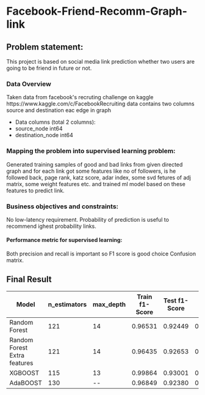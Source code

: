 # Facebook-Friend-Recomm-Graph-link

<h2>Problem statement:</h2>
This project is based on social media link prediction whether two users are going to be friend in future or not.

<h3>Data Overview</h3>
Taken data from facebook's recruting challenge on kaggle https://www.kaggle.com/c/FacebookRecruiting
data contains two columns source and destination eac edge in graph

- Data columns (total 2 columns):  
- source_node         int64  
- destination_node    int64  

<h3>Mapping the problem into supervised learning problem:</h3>

Generated training samples of good and bad links from given directed graph and for each link got some features like no of
followers, is he followed back, page rank, katz score, adar index, some svd fetures of adj matrix, some weight features etc.
and trained ml model based on these features to predict link.

<h3>Business objectives and constraints:</h3>

No low-latency requirement.
Probability of prediction is useful to recommend ighest probability links.

<h4>Performance metric for supervised learning:</h4>
Both precision and recall is important so F1 score is good choice Confusion matrix.


## Final Result


|            Model             | n_estimators | max_depth | Train f1-Score | Test f1-Score |  AUC   |
|------------------------------| ------------- |-----------|----------------|---------------|--------|
|        Random Forest         |     121      |     14    |    0.96531     |    0.92449    | 0.9283 |
| Random Forest Extra features |     121      |     14    |    0.96435     |    0.92653    | 0.9301 |
|           XGBOOST            |     115      |     13    |    0.99864     |    0.93001    | 0.9337 |
|           AdaBOOST           |     130      |     --    |    0.96849     |    0.92380    | 0.9281 |
